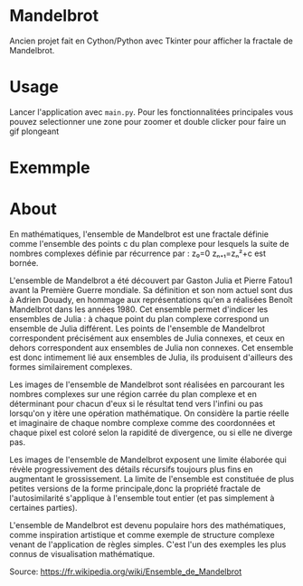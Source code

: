 # Mandelbrot

Ancien projet fait en Cython/Python avec Tkinter pour afficher la fractale de Mandelbrot.

# Usage
Lancer l'application avec `main.py`.
Pour les fonctionnalitées principales vous pouvez selectionner une zone pour zoomer
et double clicker pour faire un gif plongeant

# Exemmple

# About
En mathématiques, l'ensemble de Mandelbrot est une fractale définie
comme l'ensemble des points c du plan complexe pour lesquels la suite
de nombres complexes définie par récurrence par :
z₀=0
zₙ₊₁=zₙ²+c
est bornée.

L'ensemble de Mandelbrot a été découvert par Gaston Julia
et Pierre Fatou1 avant la Première Guerre mondiale. Sa définition et
son nom actuel sont dus à Adrien Douady, en hommage aux représentations
qu'en a réalisées Benoît Mandelbrot dans les années 1980. Cet
ensemble permet d'indicer les ensembles de Julia : à chaque point
du plan complexe correspond un ensemble de Julia différent. Les
points de l'ensemble de Mandelbrot correspondent précisément aux
ensembles de Julia connexes, et ceux en dehors correspondent aux
ensembles de Julia non connexes. Cet ensemble est donc intimement
lié aux ensembles de Julia, ils produisent d'ailleurs des formes
similairement complexes.

Les images de l'ensemble de Mandelbrot sont réalisées en parcourant
les nombres complexes sur une région carrée du plan complexe et
en déterminant pour chacun d'eux si le résultat tend vers l'infini
ou pas lorsqu'on y itère une opération mathématique. On considère
la partie réelle et imaginaire de chaque nombre complexe comme des
coordonnées et chaque pixel est coloré selon la rapidité de
divergence, ou si elle ne diverge pas.

Les images de l'ensemble de Mandelbrot exposent une limite
élaborée qui révèle progressivement des détails récursifs
toujours plus fins en augmentant le grossissement. La limite
de l'ensemble est constituée de plus petites versions de la
forme principale,donc la propriété fractale de l'autosimilarité
s'applique à l'ensemble tout entier (et pas simplement à
certaines parties).

L'ensemble de Mandelbrot est devenu populaire hors des
mathématiques, comme inspiration artistique et comme
exemple de structure complexe venant de l'application
de règles simples. C'est l'un des exemples les plus
connus de visualisation mathématique.

Source: https://fr.wikipedia.org/wiki/Ensemble_de_Mandelbrot
